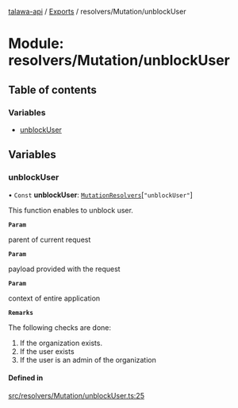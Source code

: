 [talawa-api](../README.md) / [Exports](../modules.md) / resolvers/Mutation/unblockUser

# Module: resolvers/Mutation/unblockUser

## Table of contents

### Variables

- [unblockUser](resolvers_Mutation_unblockUser.md#unblockuser)

## Variables

### unblockUser

• `Const` **unblockUser**: [`MutationResolvers`](types_generatedGraphQLTypes.md#mutationresolvers)[``"unblockUser"``]

This function enables to unblock user.

**`Param`**

parent of current request

**`Param`**

payload provided with the request

**`Param`**

context of entire application

**`Remarks`**

The following checks are done:
1. If the organization exists.
2. If the user exists
3. If the user is an admin of the organization

#### Defined in

[src/resolvers/Mutation/unblockUser.ts:25](https://github.com/PalisadoesFoundation/talawa-api/blob/0075fca/src/resolvers/Mutation/unblockUser.ts#L25)
